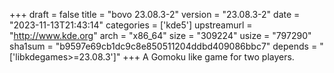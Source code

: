 +++
draft = false
title = "bovo 23.08.3-2"
version = "23.08.3-2"
date = "2023-11-13T21:43:14"
categories = ['kde5']
upstreamurl = "http://www.kde.org"
arch = "x86_64"
size = "309224"
usize = "797290"
sha1sum = "b9597e69cb1dc9c8e850511204ddbd409086bbc7"
depends = "['libkdegames>=23.08.3']"
+++
A Gomoku like game for two players.